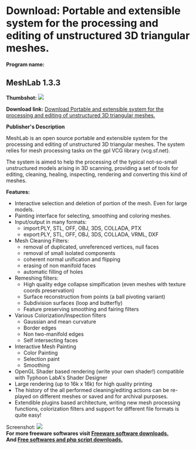 # Download: Portable and extensible system for the processing and editing of unstructured 3D triangular meshes.

**Program name:**

## MeshLab 1.3.3

  
**Thumbshot:** ![](http://www.freewarefiles.com/screenshot/meshlab1_md.jpg)   
  
**Download link:** [Download Portable and extensible system for the processing and editing of unstructured 3D triangular meshes.](http://freesoftwares.boysofts.com/MeshLab_program_27500.html)  
  


**Publisher's Description**  
  


MeshLab is an open source portable and extensible system for the processing and editing of unstructured 3D triangular meshes. The system relies for mesh processing tasks on the gpl VCG library (vcg.sf.net). 

The system is aimed to help the processing of the typical not-so-small unstructured models arising in 3D scanning, providing a set of tools for editing, cleaning, healing, inspecting, rendering and converting this kind of meshes.

**Features:**

  * Interactive selection and deletion of portion of the mesh. Even for large models. 
  * Painting interface for selecting, smoothing and coloring meshes. 
  * Input/output in many formats: 
    * import:PLY, STL, OFF, OBJ, 3DS, COLLADA, PTX 
    * export:PLY, STL, OFF, OBJ, 3DS, COLLADA, VRML, DXF 
  * Mesh Cleaning Filters: 
    * removal of duplicated, unreferenced vertices, null faces 
    * removal of small isolated components 
    * coherent normal unification and flipping 
    * erasing of non manifold faces 
    * automatic filling of holes 
  * Remeshing filters: 
    * High quality edge collapse simplfication (even meshes with texture coords preservation) 
    * Surface reconstruction from points (a ball pivoting variant) 
    * Subdivision surfaces (loop and butterfly) 
    * Feature preserving smoothing and fairing filters 
  * Various Colorization/Inspection filters 
    * Gaussian and mean curvature 
    * Border edges 
    * Non two-manifold edges 
    * Self intersecting faces 
  * Interactive Mesh Painting 
    * Color Painting 
    * Selection paint 
    * Smoothing 
  * OpenGL Shader based rendering (write your own shader!) compatible with Typhoon LabA's Shader Designer 
  * Large rendering (up to 16k x 16k) for high quality printing 
  * The history of the all performed cleaning/editing actions can be re-played on different meshes or saved and for archival purposes. 
  * Extendible plugins based architecture, writing new mesh processing functions, colorization filters and support for different file formats is quite easy! 

  
  
Screenshot: ![](http://www.freewarefiles.com/screenshot/meshlab1.jpg)   
**For more freeware softwares visit [Freeware software downloads.](http://freesoftwares.boysofts.com/)**   
**And [Free softwares and php script downloads.](http://www.boysofts.com/)**
